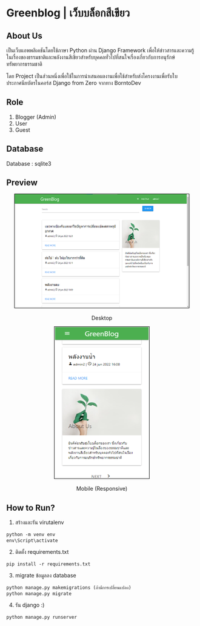 # Greenblog | เว็บบล็อกสีเขียว

## About Us
เป็นเว็บแอพพลิเคชันโดยใช้ภาษา Python ผ่าน Django Framework เพื่อให้ข่าวสารและความรู้ในเรื่องของธรรมชาติและพลังงานสีเขียวสำหรับบุคคลทั่วไปที่สนใจเรื่องเกี่ยวกับการอนุรักษ์ทรัพยากรธรรมชาติ

โดย Project เป็นส่วนหนึ่งเพื่อใช้ในการนำเสนอผลงานเพื่อใช้สำหรับส่งโครงงานเพื่อรับใบประกาศนียบัตรในคอร์ส Django from Zero จากทาง BorntoDev

## Role
1. Blogger (Admin)
2. User
3. Guest

## Database
Database : sqlite3

## Preview
<p align="center">
  <img width="460" height="300" src="my_blog.png" style="border:1px black solid">
</p>
<p align="center">
  Desktop
</p>
<p align="center">
  <img width="250" height="400" src="my_blog_res.png" style="border:1px black solid">
</p>
<p align="center">
  Mobile (Responsive)
</p>

## How to Run?

1. สร้างและรัน virutalenv

```
python -m venv env
env\Script\activate
```

2. ติดตั้ง requirements.txt
```
pip install -r requirements.txt
```

3. migrate ข้อมูลลง database
```
python manage.py makemigrations (ถ้ามีการเปลี่ยนแปลง)
python manage.py migrate
```

4. รัน django :)
```
python manage.py runserver
```
